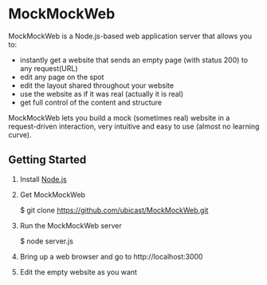 MockMockWeb
===========

MockMockWeb is a Node.js-based web application server that allows you to:

* instantly get a website that sends an empty page (with status 200) to any request(URL)
* edit any page on the spot
* edit the layout shared throughout your website
* use the website as if it was real (actually it is real)
* get full control of the content and structure

MockMockWeb lets you build a mock (sometimes real) website in a request-driven interaction, very intuitive and easy to use (almost no learning curve).

Getting Started
----------------

1) Install [Node.js](http://nodejs.org/)

2) Get MockMockWeb

    $ git clone https://github.com/ubicast/MockMockWeb.git

3) Run the MockMockWeb server

    $ node server.js

4) Bring up a web browser and go to http://localhost:3000

5) Edit the empty website as you want

